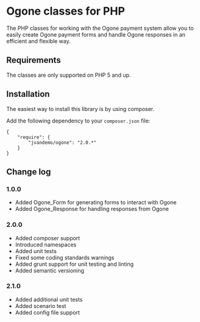 # Ogone classes for PHP

The PHP classes for working with the Ogone payment system allow you to
easily create Ogone payment forms and handle Ogone responses in an
efficient and flexible way.

## Requirements

The classes are only supported on PHP 5 and up.

## Installation

The easiest way to install this library is by using composer.

Add the following dependency to your `composer.json` file:

    {
        "require": {
            "jvandemo/ogone": "2.0.*"
        }
    }

## Change log

### 1.0.0

- Added Ogone_Form for generating forms to interact with Ogone
- Added Ogone_Response for handling responses from Ogone

### 2.0.0

- Added composer support
- Introduced namespaces
- Added unit tests
- Fixed some coding standards warnings
- Added grunt support for unit testing and linting
- Added semantic versioning

### 2.1.0

- Added additional unit tests
- Added scenario test
- Added config file support